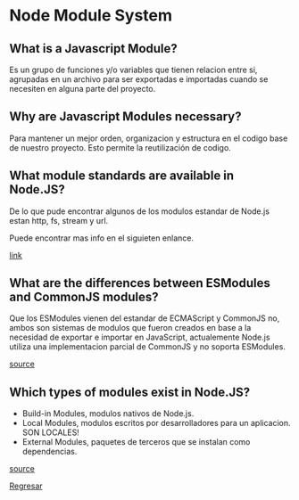 # Node Module System

## What is a Javascript Module?

Es un grupo de funciones y/o variables que tienen relacion entre si, agrupadas en un archivo para ser exportadas e importadas cuando se necesiten en alguna parte del proyecto.

## Why are Javascript Modules necessary?

Para mantener un mejor orden, organizacion y estructura en el codigo base de nuestro proyecto. Esto permite la reutilización de codigo.

## What module standards are available in Node.JS?

De lo que pude encontrar algunos de los modulos estandar de Node.js estan http, fs, stream y url.

Puede encontrar mas info en el siguieten enlance.

[link](https://www.w3schools.com/nodejs/ref_modules.asp)

## What are the differences between ESModules and CommonJS modules?

Que los ESModules vienen del estandar de ECMAScript y CommonJS no, ambos son sistemas de modulos que fueron creados en base a la necesidad de exportar e importar en JavaScript, actualemente Node.js utiliza una implementacion parcial de CommonJS y no soporta ESModules.

[source](https://lenguajejs.com/automatizadores/introduccion/commonjs-vs-es-modules/)

## Which types of modules exist in Node.JS?

- Build-in Modules, modulos nativos de Node.js.
- Local Modules, modulos escritos por desarrolladores para un aplicacion. SON LOCALES!
- External Modules, paquetes de terceros que se instalan como dependencias.

[source](https://alvaroperdiz.com/javascript/node-js/sistema-modulos/)

[Regresar](../README.md)